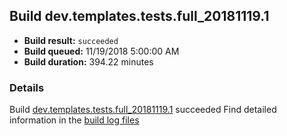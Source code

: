 ## Build dev.templates.tests.full_20181119.1
- **Build result:** `succeeded`
- **Build queued:** 11/19/2018 5:00:00 AM
- **Build duration:** 394.22 minutes
### Details
Build [dev.templates.tests.full_20181119.1](https://winappstudio.visualstudio.com/web/build.aspx?pcguid=a4ef43be-68ce-4195-a619-079b4d9834c2&builduri=vstfs%3a%2f%2f%2fBuild%2fBuild%2f26592) succeeded
Find detailed information in the [build log files](https://uwpctdiags.blob.core.windows.net/buildlogs/dev.templates.tests.full_20181119.1_logs.zip)
